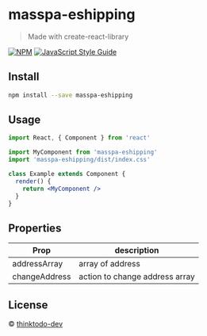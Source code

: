 # masspa-eshipping

> Made with create-react-library

[![NPM](https://img.shields.io/npm/v/masspa-eshipping.svg)](https://www.npmjs.com/package/masspa-eshipping) [![JavaScript Style Guide](https://img.shields.io/badge/code_style-standard-brightgreen.svg)](https://standardjs.com)

## Install

```bash
npm install --save masspa-eshipping
```

## Usage

```jsx
import React, { Component } from 'react'

import MyComponent from 'masspa-eshipping'
import 'masspa-eshipping/dist/index.css'

class Example extends Component {
  render() {
    return <MyComponent />
  }
}
```
## Properties

Prop | description 
--- | --- 
addressArray | array of address
changeAddress | action to change address array
 

## License

 © [thinktodo-dev](https://github.com/thinktodo-dev)

